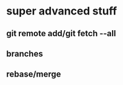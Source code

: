 # super advanced stuff

## git remote add/git fetch --all
<add other sources and show how to pull commits from them>

## branches

## rebase/merge
